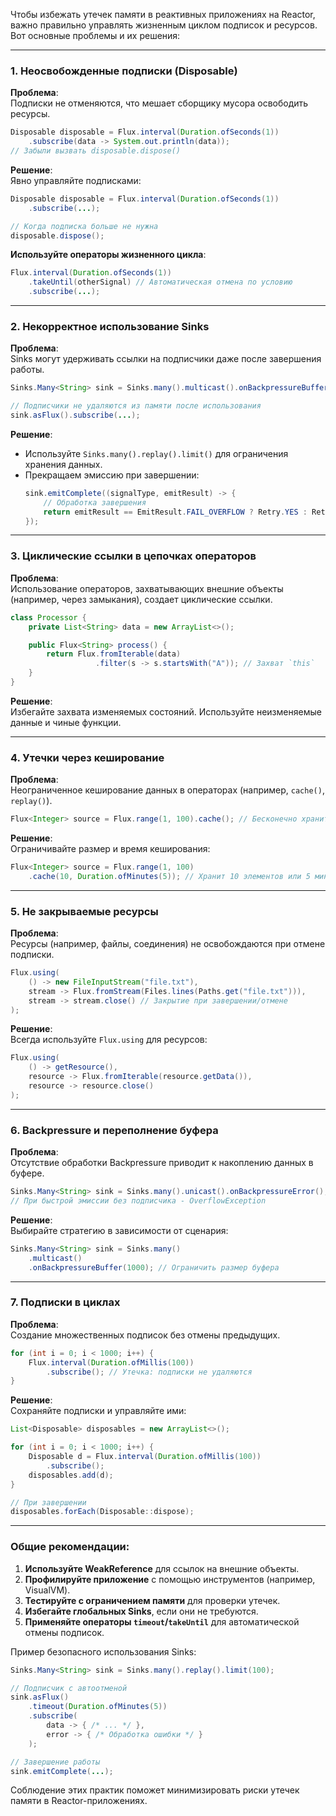 Чтобы избежать утечек памяти в реактивных приложениях на Reactor, важно правильно управлять жизненным циклом подписок и ресурсов. Вот основные проблемы и их решения:

---

### **1. Неосвобожденные подписки (Disposable)**
**Проблема**:  
Подписки не отменяются, что мешает сборщику мусора освободить ресурсы.
```java
Disposable disposable = Flux.interval(Duration.ofSeconds(1))
    .subscribe(data -> System.out.println(data));
// Забыли вызвать disposable.dispose()
```

**Решение**:  
Явно управляйте подписками:
```java
Disposable disposable = Flux.interval(Duration.ofSeconds(1))
    .subscribe(...);

// Когда подписка больше не нужна
disposable.dispose();
```

**Используйте операторы жизненного цикла**:
```java
Flux.interval(Duration.ofSeconds(1))
    .takeUntil(otherSignal) // Автоматическая отмена по условию
    .subscribe(...);
```

---

### **2. Некорректное использование Sinks**
**Проблема**:  
Sinks могут удерживать ссылки на подписчики даже после завершения работы.
```java
Sinks.Many<String> sink = Sinks.many().multicast().onBackpressureBuffer();

// Подписчики не удаляются из памяти после использования
sink.asFlux().subscribe(...);
```

**Решение**:
- Используйте `Sinks.many().replay().limit()` для ограничения хранения данных.
- Прекращаем эмиссию при завершении:
  ```java
  sink.emitComplete((signalType, emitResult) -> {
      // Обработка завершения
      return emitResult == EmitResult.FAIL_OVERFLOW ? Retry.YES : Retry.NO;
  });
  ```

---

### **3. Циклические ссылки в цепочках операторов**
**Проблема**:  
Использование операторов, захватывающих внешние объекты (например, через замыкания), создает циклические ссылки.
```java
class Processor {
    private List<String> data = new ArrayList<>();

    public Flux<String> process() {
        return Flux.fromIterable(data)
                   .filter(s -> s.startsWith("A")); // Захват `this`
    }
}
```

**Решение**:  
Избегайте захвата изменяемых состояний. Используйте неизменяемые данные и чиные функции.

---

### **4. Утечки через кеширование**
**Проблема**:  
Неограниченное кеширование данных в операторах (например, `cache()`, `replay()`).
```java
Flux<Integer> source = Flux.range(1, 100).cache(); // Бесконечно хранит все данные
```

**Решение**:  
Ограничивайте размер и время кеширования:
```java
Flux<Integer> source = Flux.range(1, 100)
    .cache(10, Duration.ofMinutes(5)); // Хранит 10 элементов или 5 минут
```

---

### **5. Не закрываемые ресурсы**
**Проблема**:  
Ресурсы (например, файлы, соединения) не освобождаются при отмене подписки.
```java
Flux.using(
    () -> new FileInputStream("file.txt"),
    stream -> Flux.fromStream(Files.lines(Paths.get("file.txt"))),
    stream -> stream.close() // Закрытие при завершении/отмене
);
```

**Решение**:  
Всегда используйте `Flux.using` для ресурсов:
```java
Flux.using(
    () -> getResource(),
    resource -> Flux.fromIterable(resource.getData()),
    resource -> resource.close()
);
```

---

### **6. Backpressure и переполнение буфера**
**Проблема**:  
Отсутствие обработки Backpressure приводит к накоплению данных в буфере.
```java
Sinks.Many<String> sink = Sinks.many().unicast().onBackpressureError();
// При быстрой эмиссии без подписчика - OverflowException
```

**Решение**:  
Выбирайте стратегию в зависимости от сценария:
```java
Sinks.Many<String> sink = Sinks.many()
    .multicast()
    .onBackpressureBuffer(1000); // Ограничить размер буфера
```

---

### **7. Подписки в циклах**
**Проблема**:  
Создание множественных подписок без отмены предыдущих.
```java
for (int i = 0; i < 1000; i++) {
    Flux.interval(Duration.ofMillis(100))
        .subscribe(); // Утечка: подписки не удаляются
}
```

**Решение**:  
Сохраняйте подписки и управляйте ими:
```java
List<Disposable> disposables = new ArrayList<>();

for (int i = 0; i < 1000; i++) {
    Disposable d = Flux.interval(Duration.ofMillis(100))
        .subscribe();
    disposables.add(d);
}

// При завершении
disposables.forEach(Disposable::dispose);
```

---

### **Общие рекомендации**:
1. **Используйте WeakReference** для ссылок на внешние объекты.
2. **Профилируйте приложение** с помощью инструментов (например, VisualVM).
3. **Тестируйте с ограничением памяти** для проверки утечек.
4. **Избегайте глобальных Sinks**, если они не требуются.
5. **Применяйте операторы `timeout`/`takeUntil`** для автоматической отмены подписок.

Пример безопасного использования Sinks:
```java
Sinks.Many<String> sink = Sinks.many().replay().limit(100);

// Подписчик с автоотменой
sink.asFlux()
    .timeout(Duration.ofMinutes(5))
    .subscribe(
        data -> { /* ... */ },
        error -> { /* Обработка ошибки */ }
    );

// Завершение работы
sink.emitComplete(...);
```

Соблюдение этих практик поможет минимизировать риски утечек памяти в Reactor-приложениях.